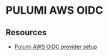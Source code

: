 # PULUMI AWS OIDC

## Resources
- [Pulumi AWS OIDC provider setup](https://www.pulumi.com/docs/pulumi-cloud/access-management/oidc/provider/aws/)

